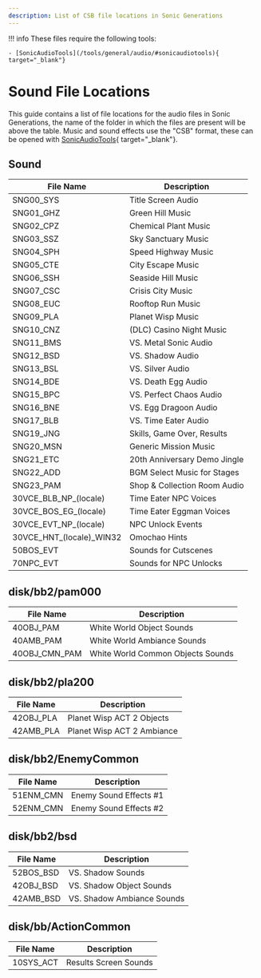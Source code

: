 ```yaml
---
description: List of CSB file locations in Sonic Generations
---
```


!!! info
    These files require the following tools:

    - [SonicAudioTools](/tools/general/audio/#sonicaudiotools){ target="_blank"}


# Sound File Locations

This guide contains a list of file locations for the audio files in Sonic Generations, the name of the folder in which the files are present will be above the table.
Music and sound effects use the "CSB" format, these can be opened with [SonicAudioTools](/tools/general/audio/#sonicaudiotools){ target="_blank"}.

## Sound
| File Name                 | Description                  |
| ------------------------- | ---------------------------- |
| SNG00_SYS                 | Title Screen Audio           |
| SNG01_GHZ                 | Green Hill Music             |
| SNG02_CPZ                 | Chemical Plant Music         |
| SNG03_SSZ                 | Sky Sanctuary Music          |
| SNG04_SPH                 | Speed Highway Music          |
| SNG05_CTE                 | City Escape Music            |
| SNG06_SSH                 | Seaside Hill Music           |
| SNG07_CSC                 | Crisis City Music            |
| SNG08_EUC                 | Rooftop Run Music            |
| SNG09_PLA                 | Planet Wisp Music            |
| SNG10_CNZ                 | (DLC) Casino Night Music     |
| SNG11_BMS                 | VS. Metal Sonic Audio        |
| SNG12_BSD                 | VS. Shadow Audio             |
| SNG13_BSL                 | VS. Silver Audio             |
| SNG14_BDE                 | VS. Death Egg Audio          |
| SNG15_BPC                 | VS. Perfect Chaos Audio      |
| SNG16_BNE                 | VS. Egg Dragoon Audio        |
| SNG17_BLB                 | VS. Time Eater Audio         |
| SNG19_JNG                 | Skills, Game Over, Results   |
| SNG20_MSN                 | Generic Mission Music        |
| SNG21_ETC                 | 20th Anniversary Demo Jingle |
| SNG22_ADD                 | BGM Select Music for Stages  |
| SNG23_PAM                 | Shop & Collection Room Audio |
| 30VCE_BLB_NP_(locale)     | Time Eater NPC Voices        |
| 30VCE_BOS_EG_(locale)     | Time Eater Eggman Voices     |
| 30VCE_EVT_NP_(locale)     | NPC Unlock Events            |
| 30VCE_HNT_(locale)_WIN32  | Omochao Hints                |
| 50BOS_EVT                 | Sounds for Cutscenes         |
| 70NPC_EVT                 | Sounds for NPC Unlocks       |

## disk/bb2/pam000
| File Name     | Description                       |
| ------------- | --------------------------------- |
| 40OBJ_PAM     | White World Object Sounds         |
| 40AMB_PAM     | White World Ambiance Sounds       |
| 40OBJ_CMN_PAM | White World Common Objects Sounds |

## disk/bb2/pla200
| File Name | Description                |
| --------- | -------------------------- |
| 42OBJ_PLA | Planet Wisp ACT 2 Objects  |
| 42AMB_PLA | Planet Wisp ACT 2 Ambiance |

## disk/bb2/EnemyCommon
| File Name | Description            |
| --------- | ---------------------- |
| 51ENM_CMN | Enemy Sound Effects #1 |
| 52ENM_CMN | Enemy Sound Effects #2 |

## disk/bb2/bsd
| File Name | Description                |
| --------- | -------------------------- |
| 52BOS_BSD | VS. Shadow Sounds          |
| 42OBJ_BSD | VS. Shadow Object Sounds   |
| 42AMB_BSD | VS. Shadow Ambiance Sounds |

## disk/bb/ActionCommon
| File Name | Description           |
| --------- | --------------------- |
| 10SYS_ACT | Results Screen Sounds |

